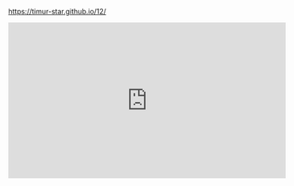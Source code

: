 https://timur-star.github.io/12/

<iframe width="560" height="315" src="https://frontend.vh.yandex.ru/player/vXE2D72f85lA?from=partner&mute=1&autoplay=1&branding=0" allow="autoplay; fullscreen; accelerometer; gyroscope; picture-in-picture; encrypted-media" frameborder="0" scrolling="no" allowfullscreen></iframe>
